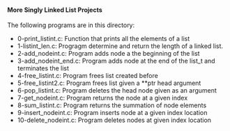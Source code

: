 #### More Singly Linked List Projects
The following programs are in this directory:
* 0-print_listint.c: Function that prints all the elements of a list
* 1-listint_len.c: Progragm determine and return the length of a linked list.
* 2-add_nodeint.c: Program adds node a the beginning of the list
* 3-add_nodeint_end.c: Program adds node at the end of the list_t and terminates the list
* 4-free_listint.c: Program frees list created before
* 5-free_listint2.c: Program frees list given a **ptr head argument
* 6-pop_listint.c: Program deletes the head node given as an argument
* 7-get_nodeint.c: Program returns the node at a given index
* 8-sum_listint.c: Program returns the summation of node elements
* 9-insert_nodeint.c: Program inserts node at a given index location
* 10-delete_nodeint.c: Program deletes nodes at given index location

